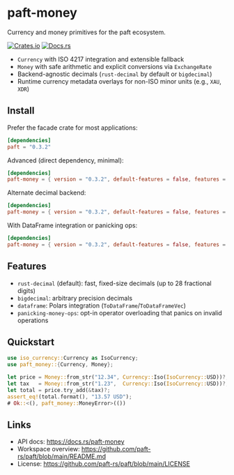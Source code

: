 paft-money
==========

Currency and money primitives for the paft ecosystem.

[![Crates.io](https://img.shields.io/crates/v/paft-money)](https://crates.io/crates/paft-money)
[![Docs.rs](https://docs.rs/paft-money/badge.svg)](https://docs.rs/paft-money)

- `Currency` with ISO 4217 integration and extensible fallback
- `Money` with safe arithmetic and explicit conversions via `ExchangeRate`
- Backend-agnostic decimals (`rust-decimal` by default or `bigdecimal`)
- Runtime currency metadata overlays for non-ISO minor units (e.g., `XAU`, `XDR`)

Install
-------

Prefer the facade crate for most applications:

```toml
[dependencies]
paft = "0.3.2"
```

Advanced (direct dependency, minimal):

```toml
[dependencies]
paft-money = { version = "0.3.2", default-features = false, features = ["rust-decimal"] }
```

Alternate decimal backend:

```toml
[dependencies]
paft-money = { version = "0.3.2", default-features = false, features = ["bigdecimal"] }
```

With DataFrame integration or panicking ops:

```toml
[dependencies]
paft-money = { version = "0.3.2", default-features = false, features = ["rust-decimal", "dataframe", "panicking-money-ops"] }
```

Features
--------

- `rust-decimal` (default): fast, fixed-size decimals (up to 28 fractional digits)
- `bigdecimal`: arbitrary precision decimals
- `dataframe`: Polars integration (`ToDataFrame`/`ToDataFrameVec`)
- `panicking-money-ops`: opt-in operator overloading that panics on invalid operations

Quickstart
----------

```rust
use iso_currency::Currency as IsoCurrency;
use paft_money::{Currency, Money};

let price = Money::from_str("12.34", Currency::Iso(IsoCurrency::USD))?;
let tax   = Money::from_str("1.23",  Currency::Iso(IsoCurrency::USD))?;
let total = price.try_add(&tax)?;
assert_eq!(total.format(), "13.57 USD");
# Ok::<(), paft_money::MoneyError>(())
```

Links
-----

- API docs: https://docs.rs/paft-money
- Workspace overview: https://github.com/paft-rs/paft/blob/main/README.md
- License: https://github.com/paft-rs/paft/blob/main/LICENSE

